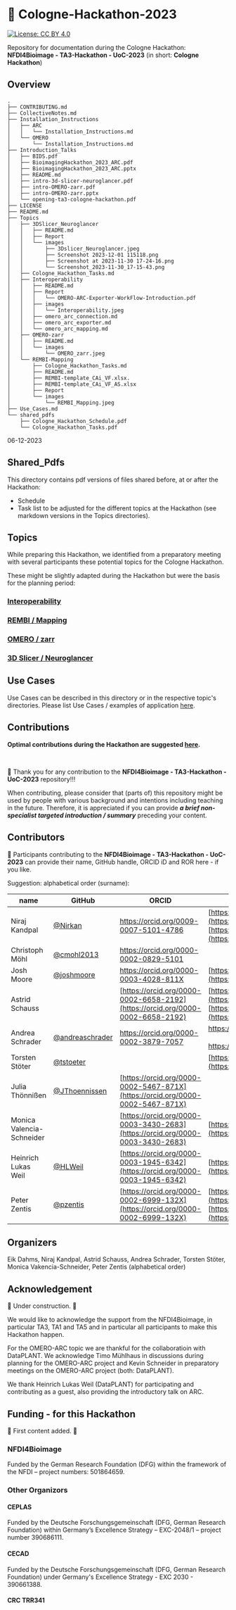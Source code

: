 # 👋 Cologne-Hackathon-2023

[![License: CC BY 4.0](https://img.shields.io/badge/License-CC_BY_4.0-lightgrey.svg)](https://creativecommons.org/licenses/by/4.0/)

Repository for documentation during the Cologne Hackathon: **NFDI4Bioimage - TA3-Hackathon - UoC-2023** (in short: **Cologne Hackathon**)  

## Overview
```
.  
├── CONTRIBUTING.md  
├── CollectiveNotes.md  
├── Installation_Instructions  
│   ├── ARC  
│   │   └── Installation_Instructions.md  
│   └── OMERO  
│       └── Installation_Instructions.md  
├── Introduction_Talks  
│   ├── BIDS.pdf  
│   ├── BioimagingHackathon_2023_ARC.pdf  
│   ├── BioimagingHackathon_2023_ARC.pptx  
│   ├── README.md  
│   ├── intro-3d-slicer-neuroglancer.pdf  
│   ├── intro-OMERO-zarr.pdf  
│   ├── intro-OMERO-zarr.pptx  
│   └── opening-ta3-cologne-hackathon.pdf  
├── LICENSE  
├── README.md  
├── Topics  
│   ├── 3DSlicer_Neuroglancer  
│   │   ├── README.md  
│   │   ├── Report  
│   │   └── images  
│   │       ├── 3Dslicer_Neuroglancer.jpeg  
│   │       ├── Screenshot 2023-12-01 115118.png  
│   │       ├── Screenshot at 2023-11-30 17-24-16.png  
│   │       └── Screenshot_2023-11-30_17-15-43.png  
│   ├── Cologne_Hackathon_Tasks.md  
│   ├── Interoperability  
│   │   ├── README.md  
│   │   ├── Report  
│   │   │   └── OMERO-ARC-Exporter-WorkFlow-Introduction.pdf  
│   │   ├── images  
│   │   │   └── Interoperability.jpeg  
│   │   ├── omero_arc_connection.md  
│   │   ├── omero_arc_exporter.md  
│   │   └── omero_arc_mapping.md  
│   ├── OMERO-zarr  
│   │   ├── README.md  
│   │   └── images  
│   │       └── OMERO_zarr.jpeg  
│   └── REMBI-Mapping  
│       ├── Cologne_Hackathon_Tasks.md  
│       ├── README.md  
│       ├── REMBI-template_CAi_VF.xlsx. 
│       ├── REMBI-template_CAi_VF_AS.xlsx  
│       ├── Report  
│       └── images  
│           └── REMBI_Mapping.jpeg  
├── Use_Cases.md  
└── shared_pdfs  
    ├── Cologne_Hackathon_Schedule.pdf  
    └── Cologne_Hackathon_Tasks.pdf  
```
06-12-2023

## Shared_Pdfs

This directory contains pdf versions of files shared before, at or after the Hackathon:
- Schedule
- Task list to be adjusted for the different topics at the Hackathon (see markdown versions in the Topics directories).


## Topics

While preparing this Hackathon, we identified from a preparatory meeting with several participants these potential topics for the Cologne Hackathon.  

These might be slightly adapted during the Hackathon but were the basis for the planning period:

### [Interoperability](./Topics/Interoperability/)

### [REMBI / Mapping](./Topics/REMBI-Mapping/)

### [OMERO / zarr](./Topics/OMERO-zarr/)

### [3D Slicer / Neuroglancer](./Topics/3DSlicer_Neuroglancer/)


## Use Cases

Use Cases can be described in this directory or in the respective topic's directories. Please list Use Cases / examples of application [here](./Use_Cases.md).


## Contributions

**Optimal contributions during the Hackathon are suggested [here](CONTRIBUTING.md).**

 <br />

🙌 Thank you for any contribution to the **NFDI4Bioimage - TA3-Hackathon - UoC-2023** repository!!!  

When contributing, please consider that (parts of) this repository might be used by people with various background and intentions including teaching in the future. Therefore, it is appreciated if you can provide ***a brief non-specialist targeted introduction / summary*** preceding your content.  


## Contributors
🤝 Participants contributing to the **NFDI4Bioimage - TA3-Hackathon - UoC-2023** can provide their name, GitHub handle, ORCID iD and ROR here - if you like.  

Suggestion: alphabetical order (surname):  

|name|GitHub|ORCID|ROR|  
|---|---|---|---|  
|Niraj Kandpal|[@Nirkan](https://github.com/Nirkan)|https://orcid.org/0009-0007-5101-4786|[https://ror.org/00rcxh774](https://ror.org/00rcxh774) <br>[https://ror.org/04c4bwh63](https://ror.org/04c4bwh63)|
|Christoph Möhl|[@cmohl2013](https://github.com/cmohl2013)|https://orcid.org/0000-0002-0829-5101||
|Josh Moore|[@joshmoore](https://github.com/joshmoore)|https://orcid.org/0000-0003-4028-811X|[https://ror.org/05tpnw772](https://ror.org/05tpnw772)|
|Astrid Schauss||[https://orcid.org/0000-0002-6658-2192](https://orcid.org/0000-0002-6658-2192)|[https://ror.org/00rcxh774](https://ror.org/00rcxh774) <br>[https://ror.org/04c4bwh63](https://ror.org/04c4bwh63) |
|Andrea Schrader|[@andreaschrader](https://github.com/andreaschrader)|https://orcid.org/0000-0002-3879-7057|https://ror.org/034waa237<br><br>https://ror.org/00rcxh774| 
|Torsten Stöter|[@tstoeter](https://github.com/tstoeter)||[https://ror.org/01zwmgk08](https://ror.org/01zwmgk08)| 
|Julia Thönnißen|[@JThoennissen](https://github.com/JThoennissen)|[https://orcid.org/0000-0002-5467-871X](https://orcid.org/0000-0002-5467-871X)|| 
|Monica Valencia-Schneider||[https://orcid.org/0000-0003-3430-2683](https://orcid.org/0000-0003-3430-2683)|[https://ror.org/00rcxh774](https://ror.org/00rcxh774)|
|Heinrich Lukas Weil|[@HLWeil](https://github.com/HLWeil)|[https://orcid.org/0000-0003-1945-6342](https://orcid.org/0000-0003-1945-6342)|[https://ror.org/01qrts582](https://ror.org/01qrts582)|
|Peter Zentis|[@pzentis](https://github.com/pzentis)|[https://orcid.org/0000-0002-6999-132X](https://orcid.org/0000-0002-6999-132X)|[https://ror.org/00rcxh774](https://ror.org/00rcxh774) <br>[https://ror.org/04c4bwh63](https://ror.org/04c4bwh63) |

## Organizers
Eik Dahms, Niraj Kandpal, Astrid Schauss, Andrea Schrader, Torsten Stöter, Monica Vakencia-Schneider, Peter Zentis (alphabetical order)

## Acknowledgement
🚧 Under construction. 🚧

We would like to acknowledge the support from the NFDI4Bioimage, in particular TA3, TA1 and TA5 and in particular all participants to make this Hackathon happen. 

For the OMERO-ARC topic we are thankful for the collaboratioin with DataPLANT. We acknowledge Timo Mühlhaus in discussions during planning for the OMERO-ARC project and Kevin Schneider in preparatory meetings on the OMERO-ARC project (both: DataPLANT).

We thank Heinrich Lukas Weil (DataPLANT) for participating and contributing as a guest, also providing the introductory talk on ARC.

## Funding - for this Hackathon
🚧 First content added. 🚧

### NFDI4Bioimage
Funded by the German Research Foundation (DFG) within the framework of the NFDI – project numbers: 501864659.

### Other Organizors
#### CEPLAS
Funded by the Deutsche Forschungsgemeinschaft (DFG, German Research Foundation) within Germany’s Excellence Strategy – EXC-2048/1 – project number 390686111.

#### CECAD
Funded by the Deutsche Forschungsgemeinschaft (DFG, German Research Foundation) under Germany's Excellence Strategy - EXC 2030 - 390661388.

#### CRC TRR341

